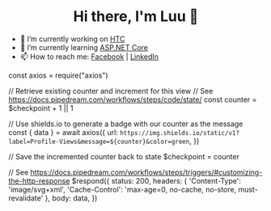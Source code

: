<h1 align="center">Hi there, I'm Luu 👋</h1> 

- 🔭 I’m currently working on [HTC](http://htc.net.vn/)
- 🌱 I’m currently learning [ASP.NET Core](https://fullstackhero.net/)
- 📫 How to reach me: [Facebook](https://www.facebook.com/jin.mitaka.1919/) | [LinkedIn](https://www.linkedin.com/in/nguy%E1%BB%85n-l%C6%B0u-1369bb169/)  
<!-- - 😄 Pronouns: ...
- ⚡ Fun fact: ... -->
const axios = require("axios")

// Retrieve existing counter and increment for this view
// See https://docs.pipedream.com/workflows/steps/code/state/
const counter = $checkpoint + 1 || 1

// Use shields.io to generate a badge with our counter as the message
const { data } = await axios({
  url: `https://img.shields.io/static/v1?label=Profile-Views&message=${counter}&color=green`,
})

// Save the incremented counter back to state
$checkpoint = counter

// See https://docs.pipedream.com/workflows/steps/triggers/#customizing-the-http-response
$respond({
  status: 200,
  headers: {
    'Content-Type': 'image/svg+xml',
    'Cache-Control': 'max-age=0, no-cache, no-store, must-revalidate'
  },
  body: data,
}) 

